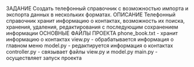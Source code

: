 ЗАДАНИЕ
Создать телефонный справочник с возможностью импорта и экспорта данных в нескольких форматах.
ОПИСАНИЕ
Телефонный справочник хранит информацию о контактах, возможность их поиска, хранения, удаления, редактирования с последующим сохранением информации
ОСНОВНЫЕ ФАЙЛЫ ПРОЕКТА
phone_book.txt - хранит информацию о контактах
view.py - обрабатывается информация о главном меню
model.py - редактируется информация о контактах
controller.py - cвязывает файлы view.py и model.py
main.py - осуществляет запуск проекта